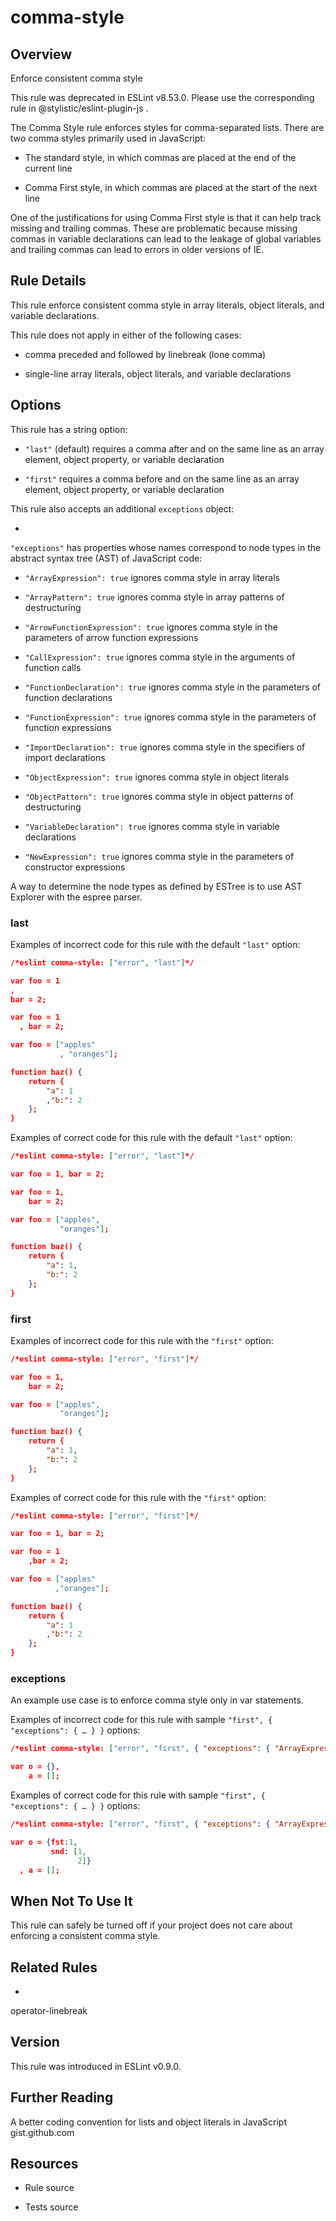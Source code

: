 

# comma-style
## Overview

Enforce consistent comma style

This rule was deprecated in ESLint v8.53.0. Please use the corresponding rule  in @stylistic/eslint-plugin-js .

The Comma Style rule enforces styles for comma-separated lists. There are two comma styles primarily used in JavaScript:


- The standard style, in which commas are placed at the end of the current line

- Comma First style, in which commas are placed at the start of the next line

One of the justifications for using Comma First style is that it can help track missing and trailing commas. These are problematic because missing commas in variable declarations can lead to the leakage of global variables and trailing commas can lead to errors in older versions of IE.

## Rule Details

This rule enforce consistent comma style in array literals, object literals, and variable declarations.

This rule does not apply in either of the following cases:


- comma preceded and followed by linebreak (lone comma)

- single-line array literals, object literals, and variable declarations

## Options

This rule has a string option:


- `"last"` (default) requires a comma after and on the same line as an array element, object property, or variable declaration

- `"first"` requires a comma before and on the same line as an array element, object property, or variable declaration

This rule also accepts an additional `exceptions` object:


- 
`"exceptions"` has properties whose names correspond to node types in the abstract syntax tree (AST) of JavaScript code:


- `"ArrayExpression": true` ignores comma style in array literals

- `"ArrayPattern": true` ignores comma style in array patterns of destructuring

- `"ArrowFunctionExpression": true` ignores comma style in the parameters of arrow function expressions

- `"CallExpression": true` ignores comma style in the arguments of function calls

- `"FunctionDeclaration": true` ignores comma style in the parameters of function declarations

- `"FunctionExpression": true` ignores comma style in the parameters of function expressions

- `"ImportDeclaration": true` ignores comma style in the specifiers of import declarations

- `"ObjectExpression": true` ignores comma style in object literals

- `"ObjectPattern": true` ignores comma style in object patterns of destructuring

- `"VariableDeclaration": true` ignores comma style in variable declarations

- `"NewExpression": true` ignores comma style in the parameters of constructor expressions

A way to determine the node types as defined by ESTree  is to use AST Explorer  with the espree parser.

### last

Examples of incorrect code for this rule with the default `"last"` option:


```json
/*eslint comma-style: ["error", "last"]*/

var foo = 1
,
bar = 2;

var foo = 1
  , bar = 2;

var foo = ["apples"
           , "oranges"];

function baz() {
    return {
        "a": 1
        ,"b:": 2
    };
}
```

Examples of correct code for this rule with the default `"last"` option:


```json
/*eslint comma-style: ["error", "last"]*/

var foo = 1, bar = 2;

var foo = 1,
    bar = 2;

var foo = ["apples",
           "oranges"];

function baz() {
    return {
        "a": 1,
        "b:": 2
    };
}
```

### first

Examples of incorrect code for this rule with the `"first"` option:


```json
/*eslint comma-style: ["error", "first"]*/

var foo = 1,
    bar = 2;

var foo = ["apples",
           "oranges"];

function baz() {
    return {
        "a": 1,
        "b:": 2
    };
}
```

Examples of correct code for this rule with the `"first"` option:


```json
/*eslint comma-style: ["error", "first"]*/

var foo = 1, bar = 2;

var foo = 1
    ,bar = 2;

var foo = ["apples"
          ,"oranges"];

function baz() {
    return {
        "a": 1
        ,"b:": 2
    };
}
```

### exceptions

An example use case is to enforce comma style only in var statements.

Examples of incorrect code for this rule with sample `"first", { "exceptions": { … } }` options:


```json
/*eslint comma-style: ["error", "first", { "exceptions": { "ArrayExpression": true, "ObjectExpression": true } }]*/

var o = {},
    a = [];
```

Examples of correct code for this rule with sample `"first", { "exceptions": { … } }` options:


```json
/*eslint comma-style: ["error", "first", { "exceptions": { "ArrayExpression": true, "ObjectExpression": true } }]*/

var o = {fst:1,
         snd: [1,
               2]}
  , a = [];
```

## When Not To Use It

This rule can safely be turned off if your project does not care about enforcing a consistent comma style.

## Related Rules


- 
operator-linebreak 

## Version

This rule was introduced in ESLint v0.9.0.

## Further Reading

A better coding convention for lists and object literals in JavaScript 
 gist.github.com

## Resources


- Rule source 

- Tests source 

